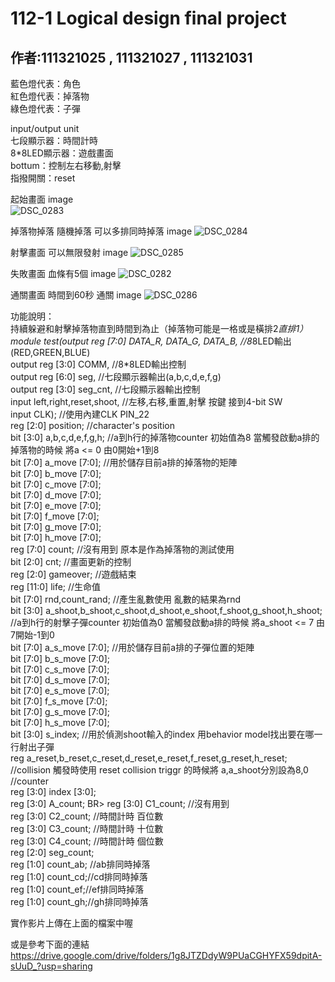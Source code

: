 # 112-1 Logical design final project

## 作者:111321025 , 111321027 , 111321031

藍色燈代表：角色  
紅色燈代表：掉落物  
綠色燈代表：子彈  

input/output unit  
七段顯示器：時間計時  
8*8LED顯示器：遊戲畫面  
bottum：控制左右移動,射擊  
指撥開關：reset  

起始畫面 image  
![DSC_0283](https://github.com/FrankChen0930/FrankChen/assets/113695822/932db72c-b68c-469e-863c-822f973acac6)


掉落物掉落 隨機掉落 可以多排同時掉落 image
![DSC_0284](https://github.com/FrankChen0930/FrankChen/assets/113695822/6406badb-5ccd-4483-928a-22c5a0f687a5)


射擊畫面 可以無限發射 image
![DSC_0285](https://github.com/FrankChen0930/FrankChen/assets/113695822/df939e72-b84f-4fc5-9ec2-95a7bfd90914)


失敗畫面 血條有5個 image
![DSC_0282](https://github.com/FrankChen0930/FrankChen/assets/113695822/c8ee3b6e-06e2-47be-be16-e1bf159bcdcf)


通關畫面 時間到60秒 通關 image
![DSC_0286](https://github.com/FrankChen0930/FrankChen/assets/113695822/31a333ae-633b-4502-af62-fcaa07113d8c)



功能說明：  
持續躲避和射擊掉落物直到時間到為止（掉落物可能是一格或是橫排2*直排1）  
module test(output reg [7:0] DATA_R, DATA_G, DATA_B, //8*8LED輸出(RED,GREEN,BLUE)  
output reg [3:0] COMM, //8*8LED輸出控制  
output reg [6:0] seg, //七段顯示器輸出(a,b,c,d,e,f,g)  
output reg [3:0] seg_cnt, //七段顯示器輸出控制  
input left,right,reset,shoot, //左移,右移,重置,射擊 按鍵 接到4-bit SW  
input CLK); //使用內建CLK PIN_22  
reg [2:0] position; //character's position  
bit [3:0] a,b,c,d,e,f,g,h; //a到h行的掉落物counter 初始值為8 當觸發啟動a排的掉落物的時候 將a <= 0 由0開始+1到8  
bit [7:0] a_move [7:0]; //用於儲存目前a排的掉落物的矩陣  
bit [7:0] b_move [7:0];  
bit [7:0] c_move [7:0];  
bit [7:0] d_move [7:0];  
bit [7:0] e_move [7:0];  
bit [7:0] f_move [7:0];  
bit [7:0] g_move [7:0];  
bit [7:0] h_move [7:0];  
reg [7:0] count; //沒有用到 原本是作為掉落物的測試使用  
bit [2:0] cnt; //畫面更新的控制  
reg [2:0] gameover; //遊戲結束  
reg [11:0] life; //生命值  
bit [7:0] rnd,count_rand; //產生亂數使用 亂數的結果為rnd  
bit [3:0] a_shoot,b_shoot,c_shoot,d_shoot,e_shoot,f_shoot,g_shoot,h_shoot; //a到h行的射擊子彈counter 初始值為0 當觸發啟動a排的時候 將a_shoot <= 7 由7開始-1到0  
bit [7:0] a_s_move [7:0]; //用於儲存目前a排的子彈位置的矩陣  
bit [7:0] b_s_move [7:0];  
bit [7:0] c_s_move [7:0];  
bit [7:0] d_s_move [7:0];  
bit [7:0] e_s_move [7:0];  
bit [7:0] f_s_move [7:0];  
bit [7:0] g_s_move [7:0];  
bit [7:0] h_s_move [7:0];  
bit [3:0] s_index; //用於偵測shoot輸入的index 用behavior model找出要在哪一行射出子彈  
reg a_reset,b_reset,c_reset,d_reset,e_reset,f_reset,g_reset,h_reset; //collision 觸發時使用 reset collision triggr 的時候將 a,a_shoot分別設為8,0  
//counter  
reg [3:0] index [3:0];  
reg [3:0] A_count; BR> reg [3:0] C1_count; //沒有用到  
reg [3:0] C2_count; //時間計時 百位數  
reg [3:0] C3_count; //時間計時 十位數  
reg [3:0] C4_count; //時間計時 個位數  
reg [2:0] seg_count;  
reg [1:0] count_ab; //ab排同時掉落  
reg [1:0] count_cd;//cd排同時掉落  
reg [1:0] count_ef;//ef排同時掉落  
reg [1:0] count_gh;//gh排同時掉落  

實作影片上傳在上面的檔案中喔

或是參考下面的連結
https://drive.google.com/drive/folders/1g8JTZDdyW9PUaCGHYFX59dpitA-sUuD_?usp=sharing
